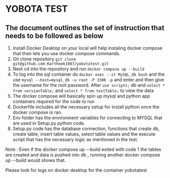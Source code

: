 # YOBOTA TEST

## The document outlines the set of instruction that needs to be followed as below

1. Install Docker Desktop on your local will help instaling docker compose that then lets you use docker compose commands.
2. Git clone repository `git clone git@github.com:Kartheek1987/yobotatest.git`
3. Next cd into the repository and run `docker compose up --build`
4. To log into the sql container do `docker exec --it MySQL_db bash` and the use
   `mysql --host=mysql_db -u root -P 3306 -p` and enter and then give the username for the root password. After `use scripts;` db and `select * from versionTable;` and `select * from testTable;` to view the data
5. The docker compose will basically spin up mysql and python app containers required for the code to run
6. Dockerfile includes all the necessary setup for install python once the docker compose is ran.
7. Env folder has the environment variables for connecting to MYSQL that are used in Setup.py python code.
8. Setup.py code has the database connection, functions that create db, create table, insert table values, select table values and the execute script that has the necessary logic as mentioned in the test.

Note : Even If the docker compose up --build exited with code 1 the tables are created and data is pushed into db , running another docker compose up --build would shows that.

Please look for logs on docker desktop for the container yobotatest
